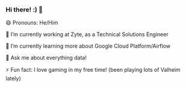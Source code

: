 ### Hi there! :) 👋

😄 Pronouns: He/Him

🔭 I’m currently working at Zyte, as a Technical Solutions Engineer

🌱 I’m currently learning more about Google Cloud Platform/Airflow

💬 Ask me about everything data!

⚡ Fun fact: I love gaming in my free time! (been playing lots of Valheim lately)

<!--
**edneibach/edneibach** is a ✨ _special_ ✨ repository because its `README.md` (this file) appears on your GitHub profile.

Here are some ideas to get you started:

- 👯 I’m looking to collaborate on ...
- 🤔 I’m looking for help with ...
- 📫 How to reach me: ...
-->
